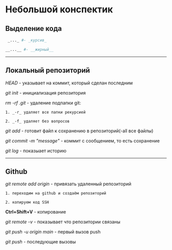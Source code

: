 # Небольшой конспектик 




## Выделение кода


```bash
 _..._ #- _курсив_

__...__ #- __жирный__
```

---

## Локальный репозиторий


_HEAD_ - указывает на коммит, который сделан последним

_git init_ - инициализация репозитория  

_rm -rf .git_ - удаление подпапки git:  

    1. _-r_ удаляет все папки рекурсией  

    2. _-f_ удаляет без вопросов  

_git add_ - готовит файл к сохранению в репозиторий(-all все файлы)  

_git commit -m "message"_ - коммит с сообщением, то есть сохранение    

_git log_ - показыает историю 

---

## Github


_git remote add origin_ - привязать удаленный репозиторий  

    1. переходим на github и создаём репозиторий  

    2. копируем код SSH   

**Ctrl+Shift+V** - копирование  

_git remote -v_ - показывает что репозитории связаны  

_git push -u origin main_ - первый вызов push   

_git push_ - последующие вызовы  

